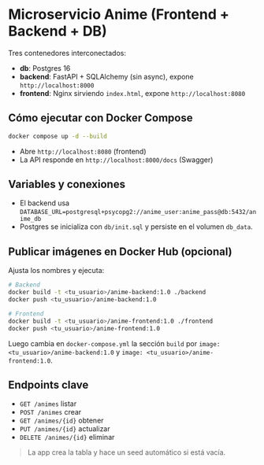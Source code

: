 # Microservicio Anime (Frontend + Backend + DB)

Tres contenedores interconectados:
- **db**: Postgres 16
- **backend**: FastAPI + SQLAlchemy (sin async), expone `http://localhost:8000`
- **frontend**: Nginx sirviendo `index.html`, expone `http://localhost:8080`

## Cómo ejecutar con Docker Compose

```bash
docker compose up -d --build
```

- Abre `http://localhost:8080` (frontend)
- La API responde en `http://localhost:8000/docs` (Swagger)

## Variables y conexiones
- El backend usa `DATABASE_URL=postgresql+psycopg2://anime_user:anime_pass@db:5432/anime_db`
- Postgres se inicializa con `db/init.sql` y persiste en el volumen `db_data`.

## Publicar imágenes en Docker Hub (opcional)

Ajusta los nombres y ejecuta:

```bash
# Backend
docker build -t <tu_usuario>/anime-backend:1.0 ./backend
docker push <tu_usuario>/anime-backend:1.0

# Frontend
docker build -t <tu_usuario>/anime-frontend:1.0 ./frontend
docker push <tu_usuario>/anime-frontend:1.0
```

Luego cambia en `docker-compose.yml` la sección `build` por `image: <tu_usuario>/anime-backend:1.0` y `image: <tu_usuario>/anime-frontend:1.0`.

## Endpoints clave
- `GET /animes` listar
- `POST /animes` crear
- `GET /animes/{id}` obtener
- `PUT /animes/{id}` actualizar
- `DELETE /animes/{id}` eliminar

> La app crea la tabla y hace un seed automático si está vacía.
